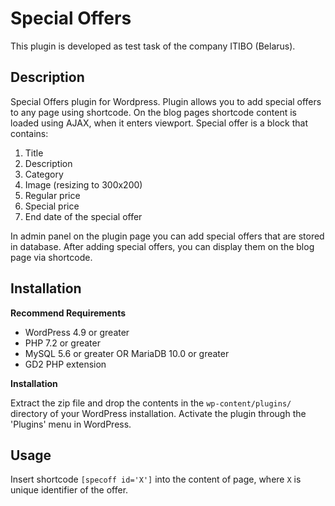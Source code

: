 # Special Offers
This plugin is developed as test task of the company ITIBO (Belarus).
## Description
Special Offers plugin for Wordpress. Plugin allows you to add special offers to any page using shortcode. On the blog pages shortcode content is loaded using AJAX, when it enters viewport. Special offer is a block that contains:
1. Title
2. Description
3. Category
4. Image (resizing to 300x200)
5. Regular price
6. Special price
7. End date of the special offer

In admin panel on the plugin page you can add special offers that are stored in database. After adding special offers, you can display them on the blog page via shortcode.
## Installation
**Recommend Requirements**
* WordPress 4.9 or greater
* PHP 7.2 or greater
* MySQL 5.6 or greater OR MariaDB 10.0 or greater
* GD2 PHP extension

**Installation**

Extract the zip file and drop the contents in the `wp-content/plugins/` directory of your WordPress installation.
Activate the plugin through the 'Plugins' menu in WordPress.
## Usage
Insert shortcode `[specoff id='X']` into the content of page, where `X` is unique identifier of the offer.